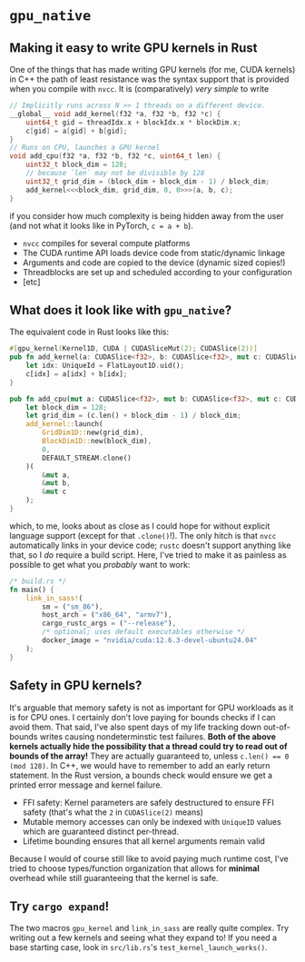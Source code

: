 # `gpu_native`

## Making it easy to write GPU kernels in Rust

One of the things that has made writing GPU kernels (for me, CUDA kernels) in C++ the path of least resistance
was the syntax support that is provided when you compile with `nvcc`. It is (comparatively) _very simple_ to write
```cpp
// Implicitly runs across N >> 1 threads on a different device.
__global__ void add_kernel(f32 *a, f32 *b, f32 *c) {
    uint64_t gid = threadIdx.x + blockIdx.x * blockDim.x;
    c[gid] = a[gid] + b[gid];
}
// Runs on CPU, launches a GPU kernel
void add_cpu(f32 *a, f32 *b, f32 *c, uint64_t len) {
    uint32_t block_dim = 128;
    // because `len` may not be divisible by 128
    uint32_t grid_dim = (block_dim + block_dim - 1) / block_dim;
    add_kernel<<<block_dim, grid_dim, 0, 0>>>(a, b, c);
}
```

if you consider how much complexity is being hidden away from the user (and not what it looks like in PyTorch, `c = a + b`). 

- `nvcc` compiles for several compute platforms
- The CUDA runtime API loads device code from static/dynamic linkage
- Arguments and code are copied to the device (dynamic sized copies!)
- Threadblocks are set up and scheduled according to your configuration
- [etc]

## What does it look like with `gpu_native`?

The equivalent code in Rust looks like this: 

```rust
#[gpu_kernel(Kernel1D, CUDA | CUDASliceMut(2); CUDASlice(2))]
pub fn add_kernel(a: CUDASlice<f32>, b: CUDASlice<f32>, mut c: CUDASliceMut<f32>) {
    let idx: UniqueId = FlatLayout1D.uid();
    c[idx] = a[idx] + b[idx];
}

pub fn add_cpu(mut a: CUDASlice<f32>, mut b: CUDASlice<f32>, mut c: CUDASliceMut<f32>) {
    let block_dim = 128;
    let grid_dim = (c.len() + block_dim - 1) / block_dim;
    add_kernel::launch(
        GridDim1D::new(grid_dim),
        BlockDim1D::new(block_dim),
        0,
        DEFAULT_STREAM.clone()
    )(
        &mut a, 
        &mut b, 
        &mut c
    );
}
```

which, to me, looks about as close as I could hope for without explicit language support (except for that `.clone()`!).
The only hitch is that `nvcc` automatically links in your device code; `rustc` doesn't support
anything like that, so I _do_ require a build script. Here, I've tried to make it as painless
as possible to get what you _probably_ want to work: 

```rust
/* build.rs */
fn main() {
    link_in_sass!(
        sm = ("sm_86"),
        host_arch = ("x86_64", "armv7"),
        cargo_rustc_args = ("--release"),
        /* optional; uses default executables otherwise */
        docker_image = "nvidia/cuda:12.6.3-devel-ubuntu24.04" 
    );
}
```

## Safety in GPU kernels?

It's arguable that memory safety is not as important for GPU workloads as it is for CPU ones. I certainly don't love paying for bounds checks if I can avoid them. 
That said, I've also spent days of my life tracking down out-of-bounds writes causing nondeterminstic test failures. **Both of the above kernels actually hide the possibility that
a thread could try to read out of bounds of the array!** They are actually guaranteed to, unless `c.len() == 0 (mod 128)`. In C++, we would have to remember to add an early 
return statement. In the Rust version, a bounds check would ensure we get a printed error message and kernel failure. 

- FFI safety: Kernel parameters are safely destructured to ensure FFI safety (that's what the `2` in `CUDASlice(2)` means)
- Mutable memory accesses can only be indexed with `UniqueID` values which are guaranteed distinct per-thread. 
- Lifetime bounding ensures that all kernel arguments remain valid

Because I would of course still like to avoid paying much runtime cost, I've tried to choose types/function organization that allows for **minimal** overhead while still guaranteeing
that the kernel is safe. 

## Try `cargo expand`!

The two macros `gpu_kernel` and `link_in_sass` are really quite complex. 
Try writing out a few kernels and seeing what they expand to!
If you need a base starting case, look in `src/lib.rs`'s `test_kernel_launch_works()`.